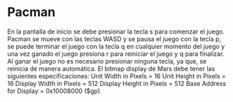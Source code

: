 # Pacman
En la pantalla de inicio se debe presionar la tecla s para comenzar el juego.
Pacman se mueve con las teclas WASD y se pausa el juego con la tecla p, se puede 
terminar el juego con la tecla q en cualquier momento del juego y una vez ganado
el juego presiona r para reiniciar el juego y q para finalizar.
Al ganar el juego no es necesario presionar ninguna tecla, ya que, se reinicia de 
manera automática.
El bitmap display de Mars debe tener las siguientes especificaciones:
Unit Width in Pixels = 16
Unit Height in Pixels = 16
Display Width in Pixels = 512
Display Height in Pixels = 512
Base Address for Display = 0x10008000 ($gp)
